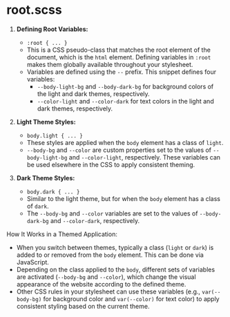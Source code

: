 # **root.scss**

1. **Defining Root Variables:**

    - `:root { ... }`
    - This is a CSS pseudo-class that matches the root element of the document, which is the `html` element. Defining variables in `:root` makes them globally available throughout your stylesheet.
    - Variables are defined using the `--` prefix. This snippet defines four variables:
        - `--body-light-bg` and `--body-dark-bg` for background colors of the light and dark themes, respectively.
        - `--color-light` and `--color-dark` for text colors in the light and dark themes, respectively.

2. **Light Theme Styles:**

    - `body.light { ... }`
    - These styles are applied when the `body` element has a class of `light`.
    - `--body-bg` and `--color` are custom properties set to the values of `--body-light-bg` and `--color-light`, respectively. These variables can be used elsewhere in the CSS to apply consistent theming.

3. **Dark Theme Styles:**

    - `body.dark { ... }`
    - Similar to the light theme, but for when the `body` element has a class of `dark`.
    - The `--body-bg` and `--color` variables are set to the values of `--body-dark-bg` and `--color-dark`, respectively.

How It Works in a Themed Application:

-   When you switch between themes, typically a class (`light` or `dark`) is added to or removed from the `body` element. This can be done via JavaScript.
-   Depending on the class applied to the `body`, different sets of variables are activated (`--body-bg` and `--color`), which change the visual appearance of the website according to the defined theme.
-   Other CSS rules in your stylesheet can use these variables (e.g., `var(--body-bg)` for background color and `var(--color)` for text color) to apply consistent styling based on the current theme.
